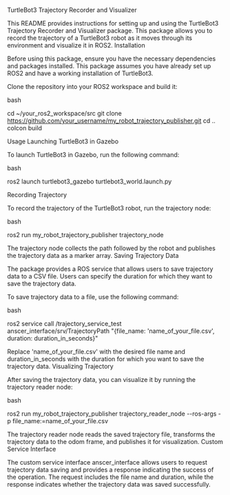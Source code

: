 TurtleBot3 Trajectory Recorder and Visualizer

This README provides instructions for setting up and using the TurtleBot3 Trajectory Recorder and Visualizer package. This package allows you to record the trajectory of a TurtleBot3 robot as it moves through its environment and visualize it in ROS2.
Installation

Before using this package, ensure you have the necessary dependencies and packages installed. This package assumes you have already set up ROS2 and have a working installation of TurtleBot3.

Clone the repository into your ROS2 workspace and build it:

bash

cd ~/your_ros2_workspace/src
git clone https://github.com/your_username/my_robot_trajectory_publisher.git
cd ..
colcon build

Usage
Launching TurtleBot3 in Gazebo

To launch TurtleBot3 in Gazebo, run the following command:

bash

ros2 launch turtlebot3_gazebo turtlebot3_world.launch.py

Recording Trajectory

To record the trajectory of the TurtleBot3 robot, run the trajectory node:

bash

ros2 run my_robot_trajectory_publisher trajectory_node

The trajectory node collects the path followed by the robot and publishes the trajectory data as a marker array.
Saving Trajectory Data

The package provides a ROS service that allows users to save trajectory data to a CSV file. Users can specify the duration for which they want to save the trajectory data.

To save trajectory data to a file, use the following command:

bash

ros2 service call /trajectory_service_test anscer_interface/srv/TrajectoryPath "{file_name: 'name_of_your_file.csv', duration: duration_in_seconds}"

Replace 'name_of_your_file.csv' with the desired file name and duration_in_seconds with the duration for which you want to save the trajectory data.
Visualizing Trajectory

After saving the trajectory data, you can visualize it by running the trajectory reader node:

bash

ros2 run my_robot_trajectory_publisher trajectory_reader_node --ros-args -p file_name:=name_of_your_file.csv

The trajectory reader node reads the saved trajectory file, transforms the trajectory data to the odom frame, and publishes it for visualization.
Custom Service Interface

The custom service interface anscer_interface allows users to request trajectory data saving and provides a response indicating the success of the operation. The request includes the file name and duration, while the response indicates whether the trajectory data was saved successfully.
